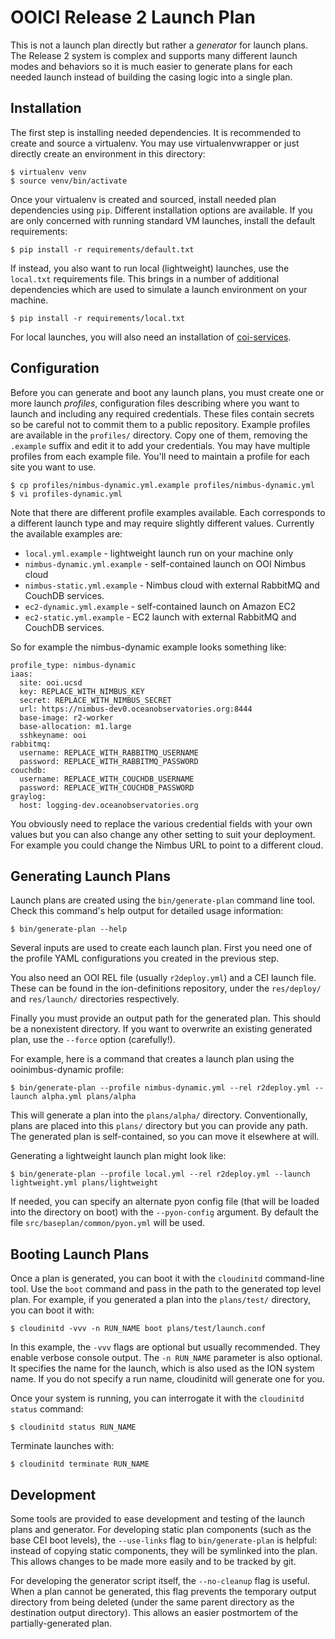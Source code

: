 OOICI Release 2 Launch Plan
===========================

This is not a launch plan directly but rather a _generator_ for launch plans.
The Release 2 system is complex and supports many different launch modes and
behaviors so it is much easier to generate plans for each needed launch
instead of building the casing logic into a single plan.


Installation
------------

The first step is installing needed dependencies. It is recommended to create
and source a virtualenv. You may use virtualenvwrapper or just directly create
an environment in this directory:

    $ virtualenv venv
    $ source venv/bin/activate

Once your virtualenv is created and sourced, install needed plan dependencies
using ``pip``. Different installation options are available. If you are only
concerned with running standard VM launches, install the default requirements:

    $ pip install -r requirements/default.txt

If instead, you also want to run local (lightweight) launches, use the
``local.txt`` requirements file. This brings in a number of additional
dependencies which are used to simulate a launch environment on your machine.

    $ pip install -r requirements/local.txt

For local launches, you will also need an installation of
[coi-services](https://github.com/ooici/coi-services).


Configuration
-------------

Before you can generate and boot any launch plans, you must create one or more
launch _profiles_, configuration files describing where you want to launch and
including any required credentials. These files contain secrets so be careful
not to commit them to a public repository. Example profiles are available in
the ``profiles/`` directory. Copy one of them, removing the ``.example`` suffix
and edit it to add your credentials. You may have multiple profiles from each
example file. You'll need to maintain a profile for each site you want to use.

    $ cp profiles/nimbus-dynamic.yml.example profiles/nimbus-dynamic.yml
    $ vi profiles-dynamic.yml

Note that there are different profile examples available. Each corresponds to
a different launch type and may require slightly different values. Currently
the available examples are:

* ``local.yml.example`` - lightweight launch run on your machine only
* ``nimbus-dynamic.yml.example`` - self-contained launch on OOI Nimbus cloud
* ``nimbus-static.yml.example`` - Nimbus cloud with external RabbitMQ and
  CouchDB services.
* ``ec2-dynamic.yml.example`` - self-contained launch on Amazon EC2
* ``ec2-static.yml.example`` - EC2 launch with external RabbitMQ and
  CouchDB services.

So for example the nimbus-dynamic example looks something like:

    profile_type: nimbus-dynamic
    iaas:
      site: ooi.ucsd
      key: REPLACE_WITH_NIMBUS_KEY
      secret: REPLACE_WITH_NIMBUS_SECRET
      url: https://nimbus-dev0.oceanobservatories.org:8444
      base-image: r2-worker
      base-allocation: m1.large
      sshkeyname: ooi
    rabbitmq:
      username: REPLACE_WITH_RABBITMQ_USERNAME
      password: REPLACE_WITH_RABBITMQ_PASSWORD
    couchdb:
      username: REPLACE_WITH_COUCHDB_USERNAME
      password: REPLACE_WITH_COUCHDB_PASSWORD
    graylog:
      host: logging-dev.oceanobservatories.org

You obviously need to replace the various credential fields with your own
values but you can also change any other setting to suit your deployment.
For example you could change the Nimbus URL to point to a different cloud.


Generating Launch Plans
-----------------------

Launch plans are created using the ``bin/generate-plan`` command line tool.
Check this command's help output for detailed usage information:

    $ bin/generate-plan --help

Several inputs are used to create each launch plan. First you need one of
the profile YAML configurations you created in the previous step.

You also need an OOI REL file (usually ``r2deploy.yml``) and a CEI launch
file. These can be found in the ion-definitions repository, under the
``res/deploy/`` and ``res/launch/`` directories respectively.

Finally you must provide an output path for the generated plan. This should
be a nonexistent directory. If you want to overwrite an existing generated
plan, use the ``--force`` option (carefully!).

For example, here is a command that creates a launch plan using the
ooinimbus-dynamic profile:

    $ bin/generate-plan --profile nimbus-dynamic.yml --rel r2deploy.yml --launch alpha.yml plans/alpha

This will generate a plan into the ``plans/alpha/`` directory. Conventionally,
plans are placed into this ``plans/`` directory but you can provide any path. The
generated plan is self-contained, so you can move it elsewhere at will.

Generating a lightweight launch plan might look like:

    $ bin/generate-plan --profile local.yml --rel r2deploy.yml --launch lightweight.yml plans/lightweight

If needed, you can specify an alternate pyon config file (that will be loaded
into the directory on boot) with the ``--pyon-config`` argument. By default
the file ``src/baseplan/common/pyon.yml`` will be used.


Booting Launch Plans
--------------------

Once a plan is generated, you can boot it with the ``cloudinitd`` command-line
tool. Use the ``boot`` command and pass in the path to the generated top level
plan. For example, if you generated a plan into the ``plans/test/`` directory,
you can boot it with:

    $ cloudinitd -vvv -n RUN_NAME boot plans/test/launch.conf

In this example, the ``-vvv`` flags are optional but usually recommended. They
enable verbose console output. The ``-n RUN_NAME`` parameter is also optional.
It specifies the name for the launch, which is also used as the ION system
name. If you do not specify a run name, cloudinitd will generate one for you.

Once your system is running, you can interrogate it with the
``cloudinitd status`` command:

    $ cloudinitd status RUN_NAME

Terminate launches with:

    $ cloudinitd terminate RUN_NAME


Development
-----------

Some tools are provided to ease development and testing of the launch plans
and generator. For developing static plan components (such as the base CEI
boot levels), the ``--use-links`` flag to ``bin/generate-plan`` is helpful:
instead of copying static components, they will be symlinked into the plan.
This allows changes to be made more easily and to be tracked by git.

For developing the generator script itself, the ``--no-cleanup`` flag is
useful. When a plan cannot be generated, this flag prevents the temporary
output directory from being deleted (under the same parent directory as the
destination output directory). This allows an easier postmortem of the
partially-generated plan.


